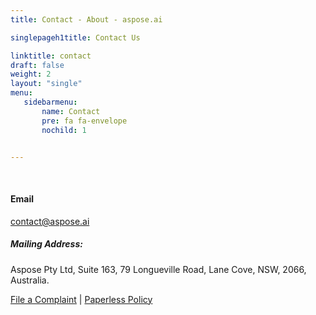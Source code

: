 ```yaml
---
title: Contact - About - aspose.ai

singlepageh1title: Contact Us

linktitle: contact
draft: false
weight: 2
layout: "single"
menu:
   sidebarmenu: 
       name: Contact
       pre: fa fa-envelope
       nochild: 1


---
```


<!-- <div class="box1">

##### Contact Us

Please don't contact the sales teams with support questions. Instead, post questions in the [Support Forums](https://forum.aspose.ai). 

 </div> -->
 
 <div class="row panel-container2">
<!-- <div class="col-md-4">
<div class="panel panel-default">
<div class="panel-heading">America</div>
<div class="panel-body">
<ul class="list-unstyled"><li><img src="/templates/brand/images/icons/CountryFlag-US.png"> USA</li>
<li><span id="cloaka28bfb835e4f5c667e7142bdb28f4cee"><a href="mailto:contact@aspose.ai">contact@aspose.ai</a></span></li>
</ul></div>
</div>
</div>   -->
<!-- <div class="col-md-4">
<div class="panel panel-default">
<div class="panel-heading">Europe</div>
<div class="panel-body">
<ul class="list-unstyled"><li><img src="/templates/brand/images/icons/CountryFlag-UK.png"> UK</li>
<li><span id="cloakfccf278950cb3a1d6a773858f5f3ff9d"><a href="mailto:contact@aspose.ai">contact@aspose.ai</a></span></li>
</ul></div>
</div>
</div> -->
<!-- <div class="col-md-4">
<div class="panel panel-default">
<div class="panel-heading"></div>
<div class="panel-body">
<ul class="list-unstyled">
<li>
<img src="/templates/brand/images/icons/CountryFlag-AUSTRALIA.png"> 
Email </li>
<li><span id="cloak796f46c8581b9287f2f2a8f6eb79aeba"><a href="mailto:contact@aspose.ai">contact@aspose.ai</a></span></li>
</ul></div>
</div>
</div>
</div> -->
<div class="clearall"> </div>
<div class="clearfix"> </div>
<div class="box1">

#### Email

<a href="mailto:contact@aspose.ai">contact@aspose.ai</a>

##### Mailing Address:

Aspose Pty Ltd, Suite 163, 79 Longueville Road, Lane Cove, NSW, 2066, Australia.

 [File a Complaint](/contact/complaint) | [Paperless Policy](/legal/paperless-policy)

</div>
